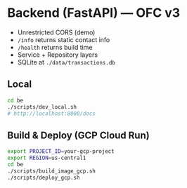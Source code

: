 # Backend (FastAPI) — OFC v3

- Unrestricted CORS (demo)
- `/info` returns static contact info
- `/health` returns build time
- Service + Repository layers
- SQLite at `./data/transactions.db`

## Local

```bash
cd be
./scripts/dev_local.sh
# http://localhost:8000/docs
```

## Build & Deploy (GCP Cloud Run)

```bash
export PROJECT_ID=your-gcp-project
export REGION=us-central1
cd be
./scripts/build_image_gcp.sh
./scripts/deploy_gcp.sh
```
